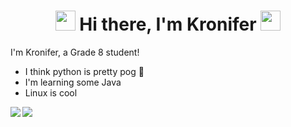 <h1 align="center">
<img src="https://github.com/blackcater/blackcater/raw/master/images/Hi.gif" height="32" />
Hi there, I'm Kronifer
<img src="https://github.com/blackcater/blackcater/raw/master/images/Hi.gif" height="32" />
</h1>

I'm Kronifer, a Grade 8 student!

- I think python is pretty pog :snake:
- I'm learning some Java
- Linux is cool


<img align="left" src="https://github-readme-stats.vercel.app/api?username=Kronifer&count_private=true&include_all_commits=true&show_icons=true&hide_border=true&bg_color=0d1117&text_color=c9d1d9&title_color=50a6ff&icon_color=3572a5"/>

<img align="left" src="https://github-readme-stats.vercel.app/api/top-langs/?username=Kronifer&layout=compact&card_width=250&hide_border=true&bg_color=0d1117&text_color=c9d1d9&title_color=50a6ff&icon_color=3572a5"/>
